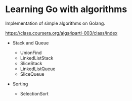 # Learning Go with algorithms

Implementation of simple algorithms on Golang.

https://class.coursera.org/algs4partI-003/class/index

* Stack and Queue
	* UnionFind
	* LinkedListStack
	* SliceStack
	* LinkedListQueue
	* SliceQueue

* Sorting
	* SelectionSort